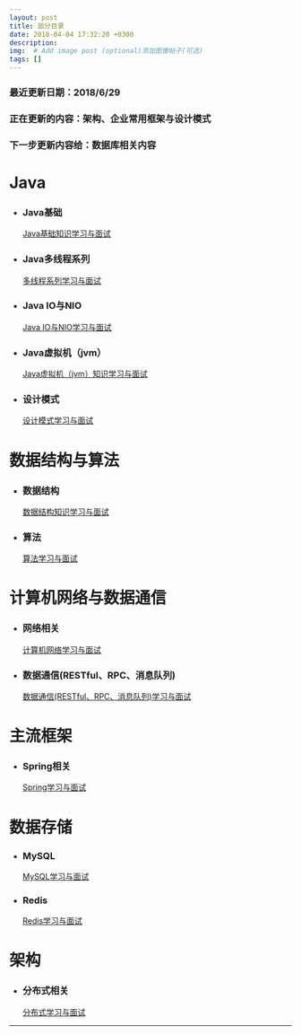 ```yaml
---
layout: post
title: 部分目录
date: 2018-04-04 17:32:20 +0300
description: 
img:  # Add image post (optional)添加图像帖子(可选)
tags: []
---
```


### 最近更新日期：2018/6/29

### 正在更新的内容：架构、企业常用框架与设计模式
### 下一步更新内容给：数据库相关内容

# Java
-   ### Java基础
    [Java基础知识学习与面试](http://zhangzyzone.cn/Java%E5%9F%BA%E7%A1%80%E7%9F%A5%E8%AF%86/)

-  ### Java多线程系列
   [多线程系列学习与面试](http://zhangzyzone.cn/%E5%A4%9A%E7%BA%BF%E7%A8%8B%E7%B3%BB%E5%88%97/)


- ### Java IO与NIO
  [Java IO与NIO学习与面试](http://zhangzyzone.cn/Java-IO%E4%B8%8ENIO/)

-  ### Java虚拟机（jvm）
   [Java虚拟机（jvm）知识学习与面试](http://zhangzyzone.cn/Java%E8%99%9A%E6%8B%9F%E6%9C%BA-jvm/)
- ### 设计模式
  [设计模式学习与面试](http://zhangzyzone.cn/%E8%AE%BE%E8%AE%A1%E6%A8%A1%E5%BC%8F/)

# 数据结构与算法
   
-  ### 数据结构
   [数据结构知识学习与面试](http://zhangzyzone.cn/%E6%95%B0%E6%8D%AE%E7%BB%93%E6%9E%84/)


-  ### 算法
   [算法学习与面试](http://zhangzyzone.cn/%E7%AE%97%E6%B3%95/)


# 计算机网络与数据通信
- ### 网络相关
   [计算机网络学习与面试](http://zhangzyzone.cn/%E8%AE%A1%E7%AE%97%E6%9C%BA%E7%BD%91%E7%BB%9C/)
- ### 数据通信(RESTful、RPC、消息队列)
  [数据通信(RESTful、RPC、消息队列)学习与面试](http://zhangzyzone.cn/%E6%95%B0%E6%8D%AE%E9%80%9A%E4%BF%A1(RESTful-RPC-%E6%B6%88%E6%81%AF%E9%98%9F%E5%88%97)/)
   
# 主流框架

- ### Spring相关
  [Spring学习与面试](http://zhangzyzone.cn/Spring%E5%AD%A6%E4%B9%A0%E4%B8%8E%E9%9D%A2%E8%AF%95/)

# 数据存储
- ### MySQL
  [MySQL学习与面试](http://zhangzyzone.cn/MySQL/)
- ### Redis
  [Redis学习与面试](http://zhangzyzone.cn/Redis/)

# 架构
- ### 分布式相关
    [分布式学习与面试](http://zhangzyzone.cn/%E5%88%86%E5%B8%83%E5%BC%8F/)


***


